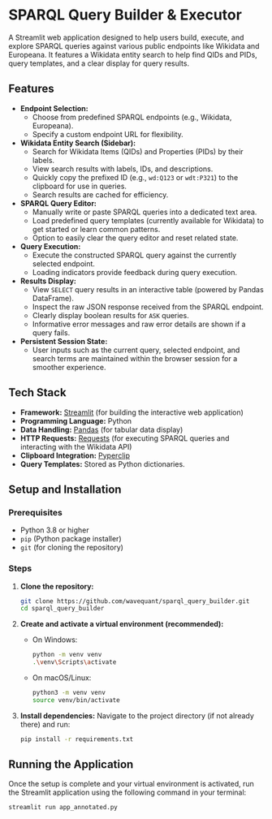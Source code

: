 # SPARQL Query Builder & Executor

A Streamlit web application designed to help users build, execute, and explore SPARQL queries against various public endpoints like Wikidata and Europeana. It features a Wikidata entity search to help find QIDs and PIDs, query templates, and a clear display for query results.

<!-- Optional: Add a screenshot or GIF of the application in action here -->
<!-- e.g., ![App Screenshot](path/to/your/screenshot.png) -->

## Features

*   **Endpoint Selection:**
    *   Choose from predefined SPARQL endpoints (e.g., Wikidata, Europeana).
    *   Specify a custom endpoint URL for flexibility.
*   **Wikidata Entity Search (Sidebar):**
    *   Search for Wikidata Items (QIDs) and Properties (PIDs) by their labels.
    *   View search results with labels, IDs, and descriptions.
    *   Quickly copy the prefixed ID (e.g., `wd:Q123` or `wdt:P321`) to the clipboard for use in queries.
    *   Search results are cached for efficiency.
*   **SPARQL Query Editor:**
    *   Manually write or paste SPARQL queries into a dedicated text area.
    *   Load predefined query templates (currently available for Wikidata) to get started or learn common patterns.
    *   Option to easily clear the query editor and reset related state.
*   **Query Execution:**
    *   Execute the constructed SPARQL query against the currently selected endpoint.
    *   Loading indicators provide feedback during query execution.
*   **Results Display:**
    *   View `SELECT` query results in an interactive table (powered by Pandas DataFrame).
    *   Inspect the raw JSON response received from the SPARQL endpoint.
    *   Clearly display boolean results for `ASK` queries.
    *   Informative error messages and raw error details are shown if a query fails.
*   **Persistent Session State:**
    *   User inputs such as the current query, selected endpoint, and search terms are maintained within the browser session for a smoother experience.

## Tech Stack

*   **Framework:** [Streamlit](https://streamlit.io/) (for building the interactive web application)
*   **Programming Language:** Python
*   **Data Handling:** [Pandas](https://pandas.pydata.org/) (for tabular data display)
*   **HTTP Requests:** [Requests](https://requests.readthedocs.io/en/latest/) (for executing SPARQL queries and interacting with the Wikidata API)
*   **Clipboard Integration:** [Pyperclip](https://pyperclip.readthedocs.io/)
*   **Query Templates:** Stored as Python dictionaries.

## Setup and Installation

### Prerequisites

*   Python 3.8 or higher
*   `pip` (Python package installer)
*   `git` (for cloning the repository)

### Steps

1.  **Clone the repository:**
    ```bash
    git clone https://github.com/wavequant/sparql_query_builder.git
    cd sparql_query_builder
    ```

2.  **Create and activate a virtual environment (recommended):**
    *   On Windows:
        ```bash
        python -m venv venv
        .\venv\Scripts\activate
        ```
    *   On macOS/Linux:
        ```bash
        python3 -m venv venv
        source venv/bin/activate
        ```

3.  **Install dependencies:**
    Navigate to the project directory (if not already there) and run:
    ```bash
    pip install -r requirements.txt
    ```

## Running the Application

Once the setup is complete and your virtual environment is activated, run the Streamlit application using the following command in your terminal:

```bash
streamlit run app_annotated.py
